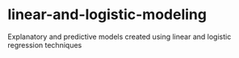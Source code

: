 # linear-and-logistic-modeling
Explanatory and predictive models created using linear and logistic regression techniques
